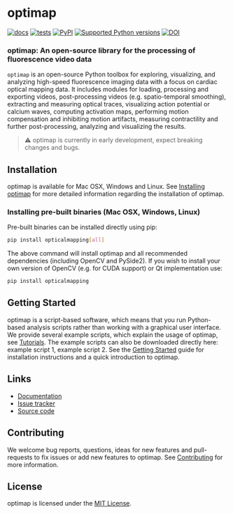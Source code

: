 # optimap
[![docs](https://readthedocs.org/projects/optimap/badge/?version=latest&style=)](https://optimap.readthedocs.org)
[![tests](https://github.com/cardiacvision/optimap/actions/workflows/main.yml/badge.svg)](https://github.com/cardiacvision/optimap/actions/workflows/main.yml)
[![PyPI](https://img.shields.io/pypi/v/opticalmapping.svg)](https://pypi.org/project/opticalmapping/)
[![Supported Python versions](https://img.shields.io/pypi/pyversions/opticalmapping.svg)](https://python.org)
[![DOI](https://zenodo.org/badge/677528623.svg)](https://zenodo.org/badge/latestdoi/677528623)


### optimap: An open-source library for the processing of fluorescence video data

``optimap`` is an open-source Python toolbox for exploring, visualizing, and analyzing high-speed fluorescence imaging data with a focus on cardiac optical mapping data. It includes modules for loading, processing and exporting videos, post-processing videos (e.g. spatio-temporal smoothing), extracting and measuring optical traces, visualizing action potential or calcium waves, computing activation maps, performing motion compensation and inhibiting motion artifacts, measuring contractility and further post-processing, analyzing and visualizing the results.

> ⚠️ optimap is currently in early development, expect breaking changes and bugs.

## Installation
optimap is available for Mac OSX, Windows and Linux. See [Installing optimap](https://optimap.readthedocs.io/en/latest/chapters/getting_started/#installing-optimap) for more detailed information regarding the installation of optimap.

### Installing pre-built binaries (Mac OSX, Windows, Linux)

Pre-built binaries can be installed directly using pip:

```bash
pip install opticalmapping[all]
```

The above command will install optimap and all recommended dependencies (including OpenCV and PySide2). If you wish to install your own version of OpenCV (e.g. for CUDA support) or Qt implementation use:

```bash
pip install opticalmapping
```

## Getting Started
optimap is a script-based software, which means that you run Python-based analysis scripts rather than working with a graphical user interface. We provide several example scripts, which explain the usage of optimap, see [Tutorials](https://optimap.readthedocs.io/en/latest/tutorials/basics/). The example scripts can also be downloaded directly here: example script 1, example script 2. See the [Getting Started](https://optimap.readthedocs.io/en/latest/chapters/getting_started/) guide for installation instructions and a quick introduction to optimap.

## Links

* [Documentation](https://optimap.readthedocs.io)
* [Issue tracker](https://github.com/cardiacvision/optimap/issues)
* [Source code](https://github.com/cardiacvision/optimap)

## Contributing

We welcome bug reports, questions, ideas for new features and pull-requests to fix issues or add new features to optimap. See [Contributing](https://optimap.readthedocs.io/en/latest/chapters/contributing/) for more information.

## License

optimap is licensed under the [MIT License](https://github.com/cardiacvision/optimap/blob/main/LICENSE.md).